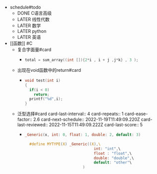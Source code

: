 - schedule#todo
	- DONE C语言高级
	- LATER 线性代数
	- LATER 数学
	- LATER python
	- LATER 英语
- [[函数]] #C
	- 复合字面量#card
		- ```c
		  total = sum_array((int []){2*i , i + j ,j*k} , 3 );
		  ```
	- 出现在void函数中的return#card
		- ```c
		  void test(int i)
		  {
		    if(i < 0)
		      return;
		    printf("%d",i);
		  }
		  ```
	- 泛型选择#card
	  card-last-interval:: 4
	  card-repeats:: 1
	  card-ease-factor:: 2.6
	  card-next-schedule:: 2022-11-19T11:49:09.220Z
	  card-last-reviewed:: 2022-11-15T11:49:09.222Z
	  card-last-score:: 5
		- ```c
		  _Generic(x, int: 0, float: 1, double: 2, default: 3)
		    
		    #define MYTYPE(X) _Generic((X),\ 
		     							 int: "int",\ 
		     							 float : "float",\ 
		     							 double: "double",\ 
		     							 default: "other"\ 
		  							)
		  ```